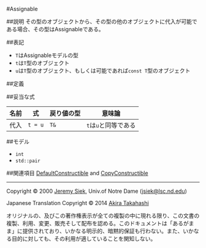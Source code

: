 #Assignable

##説明
その型のオブジェクトから、その型の他のオブジェクトに代入が可能である場合、その型はAssignableである。


##表記
- `T`はAssignableモデルの型
- `t`は`T`型のオブジェクト
- `u`は`T`型のオブジェクト、もしくは可能であれば`const T`型のオブジェクト


##定義

##妥当な式

| 名前 | 式 | 戻り値の型 | 意味論 |
|------|----|------------|--------|
| 代入 | `t = u` | `T&` | `t`は`u`と同等である |


##モデル
- `int`
- `std::pair`


##関連項目
[DefaultConstructible](http://www.sgi.com/tech/stl/DefaultConstructible.html) and [CopyConstructible](./copy_constructible.md)


***
Copyright © 2000 [Jeremy Siek](http://www.lsc.nd.edu/~jsiek), Univ.of Notre Dame (<jsiek@lsc.nd.edu>)

Japanese Translation Copyright © 2014 [Akira Takahashi](faithandbrave@gmail.com)

オリジナルの、及びこの著作権表示が全ての複製の中に現れる限り、この文書の複製、利用、変更、販売そして配布を認める。このドキュメントは「あるがまま」に提供されており、いかなる明示的、暗黙的保証も行わない。また、いかなる目的に対しても、その利用が適していることを関知しない。


